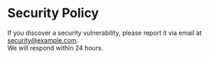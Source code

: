 # Security Policy

If you discover a security vulnerability, please report it via email at security@example.com.  
We will respond within 24 hours. 
